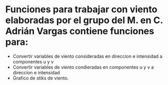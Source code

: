 # Funciones para trabajar con viento elaboradas por el grupo del M. en C. Adrián Vargas contiene funciones para:

- Convertir variables de viento consideradas en direccion e intensidad a componentes u y v
- Convertir variables de viento condieradas en componentes u y v a direccion e intensidad
- Grafico de stiks de viento.
